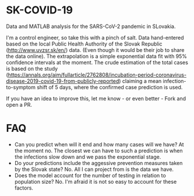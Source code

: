 # SK-COVID-19

 Data and MATLAB analysis for the SARS-CoV-2 pandemic in SLovakia.

I'm a control engineer, so take this with a pinch of salt. Data hand-entered based on the local Public Health Authority of the Slovak Republic (http://www.uvzsr.sk/en/) data. (Even though it would be their job to share the data online). The extrapolation is a simple exponential data fit with 95% confidence intervals at the moment. The crude estimation of the total cases is based on the study (https://annals.org/aim/fullarticle/2762808/incubation-period-coronavirus-disease-2019-covid-19-from-publicly-reported) claiming a mean infection-to-symptom shift of 5 days, where the confirmed case prediction is used. 

If you have an idea to improve this, let me know - or even better - Fork and open a PR.

# FAQ

- Can you predict when will it end and how many cases will we have? At the moment no. The closest we can have to such a prediction is when the infections slow down and we pass the exponential stage.
- Do your predictions include the aggessive prevention measures taken by the Slovak state? No. All I can project from is the data we have.
- Does the model account for the number of testing in relation to population size? No. I'm afraid it is not so easy to account for these factors.
